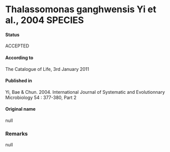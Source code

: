 # Thalassomonas ganghwensis Yi et al., 2004 SPECIES

#### Status
ACCEPTED

#### According to
The Catalogue of Life, 3rd January 2011

#### Published in
Yi, Bae & Chun. 2004. International Journal of Systematic and Evolutionnary Microbiology 54 : 377-380, Part 2

#### Original name
null

### Remarks
null